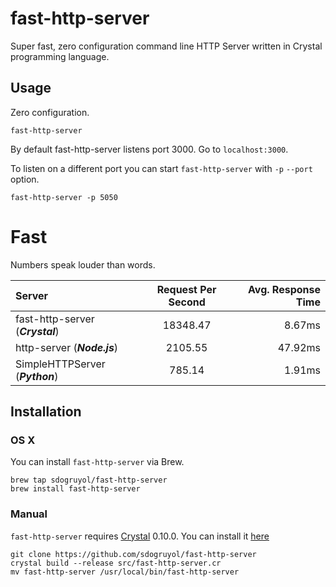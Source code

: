 # fast-http-server

Super fast, zero configuration command line HTTP Server written in Crystal programming language.

## Usage

Zero configuration.

`fast-http-server`

By default fast-http-server listens port 3000. Go to `localhost:3000`.

To listen on a different port you can start `fast-http-server` with `-p` `--port` option.

`fast-http-server -p 5050`

# Fast

Numbers speak louder than words.

| Server | Request Per Second  | Avg. Response Time |
| :------------ |:---------------:| -----:|
| fast-http-server (***Crystal***)    | 18348.47 | 8.67ms  |
| http-server (***Node.js***)     | 2105.55        |   47.92ms |
| SimpleHTTPServer (***Python***) | 785.14     |  1.91ms |


## Installation

### OS X

You can install `fast-http-server` via Brew.

```
brew tap sdogruyol/fast-http-server
brew install fast-http-server
```

### Manual

`fast-http-server` requires  [Crystal](http://crystal-lang.org/) 0.10.0. You can install it [here](http://crystal-lang.org/docs/installation/index.html)

```
git clone https://github.com/sdogruyol/fast-http-server
crystal build --release src/fast-http-server.cr
mv fast-http-server /usr/local/bin/fast-http-server
```

